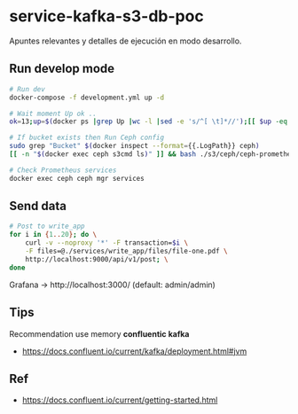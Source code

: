 # service-kafka-s3-db-poc

Apuntes relevantes y detalles de ejecución en modo desarrollo.

## Run develop mode

```sh
# Run dev
docker-compose -f development.yml up -d

# Wait moment Up ok ..
ok=13;up=$(docker ps |grep Up |wc -l |sed -e 's/^[ \t]*//');[[ $up -eq $ok ]] && echo -e "\e[32mUp $up OK " || echo -e "\e[31mUp $up!=$ok"

# If bucket exists then Run Ceph config
sudo grep "Bucket" $(docker inspect --format={{.LogPath}} ceph)
[[ -n "$(docker exec ceph s3cmd ls)" ]] && bash ./s3/ceph/ceph-prometheus.sh || echo -e "\e[31mWait for Ceph to finish"

# Check Prometheus services
docker exec ceph ceph mgr services
```

## Send data

```sh
# Post to write_app
for i in {1..20}; do \
    curl -v --noproxy '*' -F transaction=$i \
    -F files=@./services/write_app/files/file-one.pdf \
    http://localhost:9000/api/v1/post; \
done
```

Grafana -> http://localhost:3000/ (default: admin/admin)

## Tips

Recommendation use memory **confluentic kafka**

* <https://docs.confluent.io/current/kafka/deployment.html#jvm>

## Ref

* <https://docs.confluent.io/current/getting-started.html>
